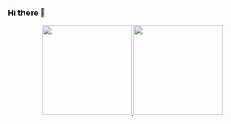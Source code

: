 ### Hi there 👋

<div align="center">
  <a href="https://github.com/oandersonfilho">
  <img height="180em" src="https://github-readme-stats.vercel.app/api?username=oandersonfilho&show_icons=true&theme=dracula&include_all_commits=true&count_private=true"/>
  <img height="180em" src="https://github-readme-stats.vercel.app/api/top-langs/?username=oandersonfilho&layout=compact&langs_count=7&theme=dracula"/>
</div>
